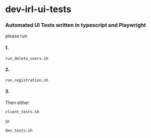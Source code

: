 # dev-irl-ui-tests

### Automated UI Tests written in typescript and Playwright

please run

#### 1.
```
run_delete_users.sh
```
#### 2.
```
run_registration.sh
```

#### 3.
Then either

```
client_tests.sh
```

or

```
dev_tests.sh
```
